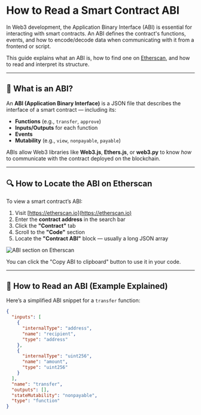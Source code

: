 # How to Read a Smart Contract ABI

In Web3 development, the Application Binary Interface (ABI) is essential for interacting with smart contracts. An ABI defines the contract's functions, events, and how to encode/decode data when communicating with it from a frontend or script.

This guide explains what an ABI is, how to find one on [Etherscan](https://etherscan.io), and how to read and interpret its structure.

---

## 📌 What is an ABI?

An **ABI (Application Binary Interface)** is a JSON file that describes the interface of a smart contract — including its:

- **Functions** (e.g., `transfer`, `approve`)
- **Inputs/Outputs** for each function
- **Events**
- **Mutability** (e.g., `view`, `nonpayable`, `payable`)

ABIs allow Web3 libraries like **Web3.js**, **Ethers.js**, or **web3.py** to know *how* to communicate with the contract deployed on the blockchain.

---

## 🔍 How to Locate the ABI on Etherscan

To view a smart contract’s ABI:

1. Visit [https://etherscan.io](https://etherscan.io)
2. Enter the **contract address** in the search bar
3. Click the **"Contract"** tab
4. Scroll to the **"Code"** section
5. Locate the **"Contract ABI"** block — usually a long JSON array

![ABI section on Etherscan](https://raw.githubusercontent.com/Wjr10/web3-tech-writing-portfolio/main/assets/abi-location.png)

You can click the "Copy ABI to clipboard" button to use it in your code.

---

## 🧠 How to Read an ABI (Example Explained)

Here’s a simplified ABI snippet for a `transfer` function:

```json
{
  "inputs": [
    {
      "internalType": "address",
      "name": "recipient",
      "type": "address"
    },
    {
      "internalType": "uint256",
      "name": "amount",
      "type": "uint256"
    }
  ],
  "name": "transfer",
  "outputs": [],
  "stateMutability": "nonpayable",
  "type": "function"
}
